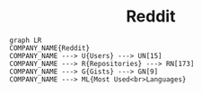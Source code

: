 <h1 align="center">Reddit</h1>

```mermaid
graph LR
COMPANY_NAME{Reddit}
COMPANY_NAME ---> U{Users} ---> UN[15]
COMPANY_NAME ---> R{Repositories} ---> RN[173]
COMPANY_NAME ---> G{Gists} ---> GN[9]
COMPANY_NAME ---> ML{Most Used<br>Languages}
```
